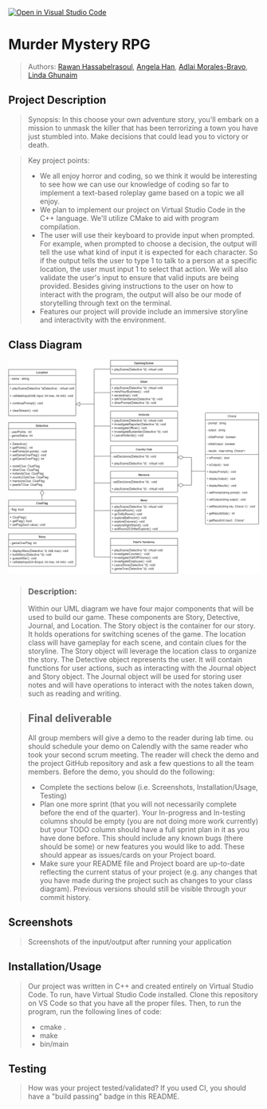 [![Open in Visual Studio Code](https://classroom.github.com/assets/open-in-vscode-c66648af7eb3fe8bc4f294546bfd86ef473780cde1dea487d3c4ff354943c9ae.svg)](https://classroom.github.com/online_ide?assignment_repo_id=8910715&assignment_repo_type=AssignmentRepo)

# Murder Mystery RPG
 > Authors: [Rawan Hassabelrasoul](https://github.com/rawanhass), [Angela Han](https://github.com/AngelaHan1), [Adlai Morales-Bravo](https://github.com/AdlaiMB), [Linda Ghunaim](https://github.com/lindgh)

## Project Description
 > Synopsis: In this choose your own adventure story, you'll embark on a mission to unmask the killer that has been terrorizing a town you have just stumbled into. Make decisions that could lead you to victory or death. 

 > Key project points:
 > * We all enjoy horror and coding, so we think it would be interesting to see how we can use our knowledge of coding so far to implement a text-based roleplay game based on a topic we all enjoy.
 > * We plan to implement our project on Virtual Studio Code in the C++ language. We'll utilize CMake to aid with program compilation.
 > * The user will use their keyboard to provide input when prompted. For example, when prompted to choose a decision, the output will tell the use what kind of input it is expected for each character. So if the output tells the user to type 1 to talk to a person at a specific location, the user must input 1 to select that action. We will also validate the user's input to ensure that valid inputs are being provided. Besides giving instructions to the user on how to interact with the program, the output will also be our mode of storytelling through text on the terminal. 
 > * Features our project will provide include an immersive storyline and interactivity with the environment.
 
## Class Diagram 
![UML Design](./updated_diagram.png)

 > ### Description:
 > Within our UML diagram we have four major components that will be used to build our game. These components are Story, Detective, Journal, and Location. The Story object is the container for our story. It holds operations for switching scenes of the game. The location class will have gameplay for each scene, and contain clues for the storyline. The Story object will leverage the location class to organize the story. The Detective object represents the user. It will contain functions for user actions, such as interacting with the Journal object and Story object. The Journal object will be used for storing user notes and will have operations to interact with the notes taken down, such as reading and writing. 
 
 > ## Final deliverable
 > All group members will give a demo to the reader during lab time. ou should schedule your demo on Calendly with the same reader who took your second scrum meeting. The reader will check the demo and the project GitHub repository and ask a few questions to all the team members. 
 > Before the demo, you should do the following:
 > * Complete the sections below (i.e. Screenshots, Installation/Usage, Testing)
 > * Plan one more sprint (that you will not necessarily complete before the end of the quarter). Your In-progress and In-testing columns should be empty (you are not doing more work currently) but your TODO column should have a full sprint plan in it as you have done before. This should include any known bugs (there should be some) or new features you would like to add. These should appear as issues/cards on your Project board.
 > * Make sure your README file and Project board are up-to-date reflecting the current status of your project (e.g. any changes that you have made during the project such as changes to your class diagram). Previous versions should still be visible through your commit history. 
 
 ## Screenshots
 > Screenshots of the input/output after running your application
 ## Installation/Usage
 > Our project was written in C++ and created entirely on Virtual Studio Code. To run, have Virtual Studio Code installed. Clone this repository on VS Code so that you have all the proper files. Then, to run the program, run the following lines of code:
 > * cmake .
 > * make
 > * bin/main
 ## Testing
 > How was your project tested/validated? If you used CI, you should have a "build passing" badge in this README.
 
